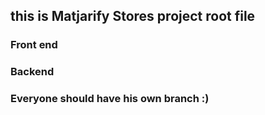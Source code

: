 ## this is Matjarify Stores project root file

### Front end

### Backend

### Everyone should have his own branch :)
